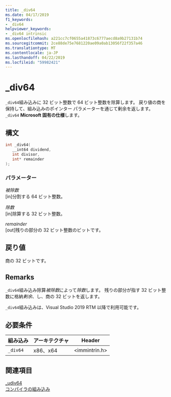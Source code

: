 ```yaml
---
title: _div64
ms.date: 04/17/2019
f1_keywords:
- _div64
helpviewer_keywords:
- _div64 intrinsic
ms.openlocfilehash: a221cc7cf0655a41873c6777aecd8a9b27131b74
ms.sourcegitcommit: 2ce88de75e7681220ae09a0ab13056f22f357a46
ms.translationtype: MT
ms.contentlocale: ja-JP
ms.lasthandoff: 04/22/2019
ms.locfileid: "59982421"
---
```

# <a name="div64"></a>_div64

`_div64`組み込みに 32 ビット整数で 64 ビット整数を除算します。 戻り値の商を保持して、組み込みのポインター パラメーターを通じて剰余を返します。 `_div64` **Microsoft 固有の仕様**します。

## <a name="syntax"></a>構文

```C
int _div64(
   __int64 dividend,
   int divisor,
   int* remainder
);
```

### <a name="parameters"></a>パラメーター

*被除数* \
[in]分割する 64 ビット整数。

*除数* \
[in]除算する 32 ビット整数。

*remainder* \
[out]残りの部分の 32 ビット整数のビットです。

## <a name="return-value"></a>戻り値

商の 32 ビットです。

## <a name="remarks"></a>Remarks

`_div64`組み込み除算*被除数*によって*除数*します。 残りの部分が指す 32 ビット整数に格納*剰余*、し、商の 32 ビットを返します。

`_div64`組み込みは、Visual Studio 2019 RTM 以降で利用可能です。

## <a name="requirements"></a>必要条件

|組み込み|アーキテクチャ|Header|
|---------------|------------------|------------|
|`_div64`|x86、x64|\<immintrin.h>|

## <a name="see-also"></a>関連項目

[_udiv64](udiv64.md) \
[コンパイラの組み込み](compiler-intrinsics.md)
